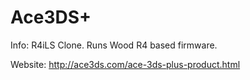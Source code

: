 # Ace3DS+

Info:
R4iLS Clone. Runs Wood R4 based firmware.

Website:
http://ace3ds.com/ace-3ds-plus-product.html
